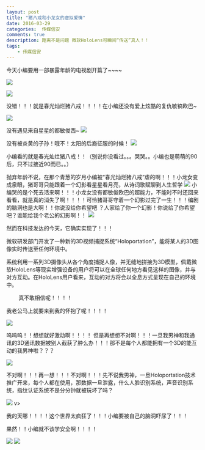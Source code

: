 ```yaml
---  
layout: post  
title: "猪八戒和小龙女的虚拟爱情"
date: 2016-03-29
categories:  传媒信安     
comments: true
description: 距离不是问题 微软HoloLens可瞬间“传送”真人！！
tags:
    - 传媒信安
---  
```

今天小编要用一部暴露年龄的电视剧开篇了~~~~

![](http://127.0.0.1:4000//resources/images/C1.jpg) 

![](http://127.0.0.1:4000//resources/images/C2.jpg) 

没错！！！就是春光灿烂猪八戒！！！！在小编还没有爱上炫酷的复仇敏镐欧巴~

![](http://127.0.0.1:4000//resources/images/C3.jpg) 

没有遇见来自星星的都敏俊西~
![](http://127.0.0.1:4000//resources/images/C4.jpg) 

没有被炎黄的子孙！哦不！太阳的后裔征服的时候！
![](http://127.0.0.1:4000//resources/images/C5.jpg) 

小编看的就是春光灿烂猪八戒！！（别说你没看过。。。哭哭。。小编也是萌萌的90后，只不过接近90而已。。）

抛弃年龄不说，在那个青葱的岁月小编被“春光灿烂猪八戒”虐的啊！！！小龙女变成泉眼，猪哥哥只能跟着一个幻影看星星看月亮，从诗词歌赋聊到人生哲学
![](http://127.0.0.1:4000//resources/images/C6.png) 
小编哭的是个死去活来啊！！！小龙女没有都敏俊欧巴的超能力，不能时不时还回来看看，就是真的消失了啊！！！！可怜猪哥哥守着一个幻影过完了一生！！！编剧的脑洞也是大啊！！你说没给你希望吧 ？人家给了你一个幻影！你说给了你希望吧？谁能给我个老公的幻影啊！！
![](http://127.0.0.1:4000//resources/images/C7.jpg) 

然而在科技发达的今天，它确实实现了！！！

微软研发部门开发了一种新的3D视频捕捉系统“Holoportation”，能将某人的3D图像实时传送至任何环境中。

系统利用一系列3D摄像头从各个角度捕捉人像，并无缝地拼接为3D模型，佩戴微软HoloLens等现实增强设备的用户将可以在全球任何地方看见这样的图像，并与对方互动。在HoloLens用户看来，互动的对方将会以全息方式呈现在自己的环境中。

　　
真不敢相信呢！！！！


我老公马上就要来到我的怀抱了呢！！！！

![](http://127.0.0.1:4000//resources/images/C8.jpg) 

呜呜呜！！想想就好激动啊！！！！
但是再想想不对啊！！！一旦我男神和我通讯的3D通讯数据被别人截获了肿么办！！！那不是每个人都能拥有一个3D的能互动的我男神啦？？？

![](http://127.0.0.1:4000//resources/images/C9.jpg) 


不对啊！！！再一想！！！不对啊！！！先不说我男神，一旦Holoportation技术推广开来，每个人都在使用，那数据一旦泄露，什么人脸识别系统，声音识别系统，指纹认证系统不是分分钟就被玩坏了吗？

![](http://127.0.0.1:4000//resources/images/C10.jpg) v>

我的天哪！！！！这个世界太疯狂了！！！小编要被自己的脑洞吓尿了！！！


果然！！小编就不该学安全啊！！！！

![](http://127.0.0.1:4000//resources/images/C11.jpg) 
![](http://127.0.0.1:4000//resources/images/C12.jpg) 